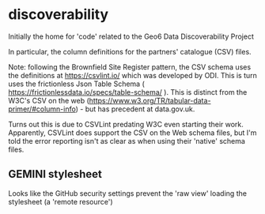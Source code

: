 # discoverability
Initially the home for 'code' related to the Geo6 Data Discoverability Project

In particular, the column definitions for the partners' catalogue (CSV) files.

Note: following the Brownfield Site Register pattern, the CSV schema uses the definitions at https://csvlint.io/ which was developed by ODI.  This is turn uses the frictionless Json Table Schema ( https://frictionlessdata.io/specs/table-schema/ ). This is distinct from the W3C's CSV on the web (https://www.w3.org/TR/tabular-data-primer/#column-info) - but has precedent at data.gov.uk.

Turns out this is due to CSVLint predating W3C even starting their work. Apparently, CSVLint does support the CSV on the Web schema files, but I'm told the error reporting isn't as clear as when using their 'native' schema files.

## GEMINI stylesheet
Looks like the GitHub security settings prevent the 'raw view' loading the stylesheet (a 'remote resource')
